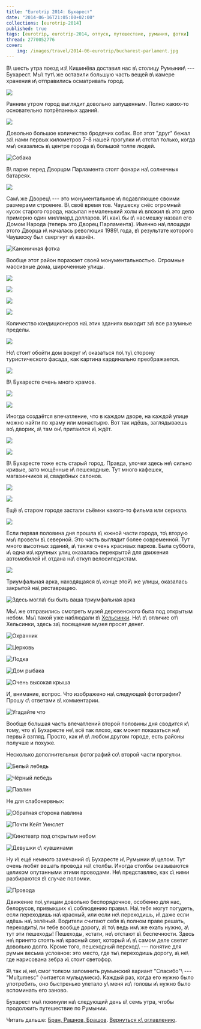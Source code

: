 ```yaml
---
title: "Eurotrip 2014: Бухарест"
date: "2014-06-16T21:05:00+02:00"
collections: [eurotrip-2014]
published: true
tags: [eurotrip, eurotrip-2014, отпуск, путешествие, румыния, фотки]
thread: 2770052776
cover:
    img: /images/travel/2014-06-eurotrip/bucharest-parlament.jpg
---
```


В\ шесть утра поезд из\ Кишинёва доставил нас в\ столицу Румынии\ --- Бухарест. Мы\ тут\ же оставили большую часть вещей 
в\ камере хранения и\ отправились осматривать город.

![](/images/travel/2014-06-eurotrip/bucharest-house.jpg)

<!--more-->

Ранним утром город выглядит довольно запущенным. Полно каких-то основательно потрёпанных зданий.

![](/images/travel/2014-06-eurotrip/bucharest-shabby-building.jpg)

Довольно большое количество бродячих собак. Вот этот "друг" бежал за\ нами первых километров 7–8 нашей прогулки 
и\ отстал только, когда мы\ оказались в\ центре города в\ большой толпе людей.

![Собака](/images/travel/2014-06-eurotrip/bucharest-dog.jpg "Собака")

В\ парке перед Дворцом Парламента стоят фонари на\ солнечных батареях.

![](/images/travel/2014-06-eurotrip/bucharest-sun-city-lights.jpg)

Сам\ же Дворец\ --- это монументальное и\ подавляющее своими размерами строение. В\ своё время тов. Чаушеску снёс 
огромный кусок старого города, насыпал немаленький холм и\ вложил в\ это дело примерно один миллиард долларов. 
И\ как\ бы в\ насмешку назвал его Домом Народа (теперь это Дворец Парламента). Именно на\ площади этого Дворца 
и\ началась революция 1989\ года, в\ результате которого Чаушеску был свергнут и\ казнён.

![Каноничная фотка](/images/travel/2014-06-eurotrip/bucharest-parlament.jpg)

Вообще этот район поражает своей монументальностью. Огромные массивные дома, широченные улицы.

![](/images/travel/2014-06-eurotrip/bucharest-view-1.jpg)

![](/images/travel/2014-06-eurotrip/bucharest-view-2.jpg)

![](/images/travel/2014-06-eurotrip/bucharest-view-3.jpg)

![](/images/travel/2014-06-eurotrip/bucharest-view-4.jpg)

Количество кондиционеров на\ этих зданиях выходит за\ все разумные пределы.

![](/images/travel/2014-06-eurotrip/bucharest-conditioner.jpg)

Но\ стоит обойти дом вокруг и\ оказаться по\ ту\ сторону туристического фасада, как картина кардинально преображается.

![](/images/travel/2014-06-eurotrip/bucharest-hovel.jpg)

В\ Бухаресте очень много храмов.

![](/images/travel/2014-06-eurotrip/bucharest-church-1.jpg)

![](/images/travel/2014-06-eurotrip/bucharest-church-2.jpg)

Иногда создаётся впечатление, что в каждом дворе, на каждой улице можно найти по храму или монастырю. Вот так идёшь, 
заглядываешь во\ дворик, а\ там он\ притаился и\ ждёт.

![](/images/travel/2014-06-eurotrip/bucharest-church-3.jpg)

![](/images/travel/2014-06-eurotrip/bucharest-church-4.jpg)

В\ Бухаресте тоже есть старый город. Правда, улочки здесь не\ сильно кривые, зато мощённые и\ пешеходные. Тут много 
кафешек, магазинчиков и\ свадебных салонов.

![](/images/travel/2014-06-eurotrip/bucharest-old-town.jpg)

![](/images/travel/2014-06-eurotrip/bucharest-gallery.jpg)

Ещё в\ старом городе застали съёмки какого-то фильма или сериала.

![](/images/travel/2014-06-eurotrip/bucharest-filming.jpg)

Если первая половина дня прошла в\ южной части города, то\ вторую мы\ провели в\ северной. Это часть выглядит более 
современной. Тут много высотных зданий, а\ также очень красивых парков. Была суббота, и\ одна из\ крупных улиц оказалась 
перекрытой для движения автомобилей и\ отдана на\ откуп велосипедистам.

![](/images/travel/2014-06-eurotrip/bucharest-street.jpg)

Триумфальная арка, находящаяся в\ конце этой\ же улицы, оказалась закрытой на\ реставрацию.

![Здесь могла\ бы быть ваша триумфальная арка](/images/travel/2014-06-eurotrip/bucharest-arc-de-triomphe.jpg "Здесь могла бы быть ваша триумфальная арка")

Мы\ же отправились смотреть музей деревенского быта под открытым небом. Мы\ такой уже наблюдали 
в\ [Хельсинки][helsinki]. Но\ в\ отличие от\ Хельсинки, здесь за\ посещение музея просят денег.

![Охранник](/images/travel/2014-06-eurotrip/bucharest-village-guard.jpg "Охранник")

![Церковь](/images/travel/2014-06-eurotrip/bucharest-village-church.jpg "Церковь")

![Лодка](/images/travel/2014-06-eurotrip/bucharest-village-boat.jpg "Лодка")

![Дом рыбака](/images/travel/2014-06-eurotrip/bucharest-village-fisherman-house.jpg "Дом рыбака")

![Очень высокая крыша](/images/travel/2014-06-eurotrip/bucharest-village-high-ceiling.jpg "Очень высокая крыша")

И, внимание, вопрос. Что изображено на\ следующей фотографии? Прошу с\ ответами в\ комментарии.

![Угадайте что](/images/travel/2014-06-eurotrip/bucharest-village-guess-what.jpg "Угадайте что")

Вообще большая часть впечатлений второй половины дня сводится к\ тому, что в\ Бухаресте не\ всё так плохо, как может 
показаться на\ первый взгляд. Просто, как и\ в\ любом другом городе, есть районы получше и похуже.

Несколько дополнительных фотографий со\ второй части прогулки.

![Белый лебедь](/images/travel/2014-06-eurotrip/bucharest-white-swan.jpg "Белый лебедь")

![Чёрный лебедь](/images/travel/2014-06-eurotrip/bucharest-black-swan.jpg "Чёрный лебедь")

![Павлин](/images/travel/2014-06-eurotrip/bucharest-peacock.jpg "Павлин")

Не для слабонервных:

![Обратная сторона павлина](/images/travel/2014-06-eurotrip/bucharest-peacock-back.jpg "Обратная сторона павлина")

![Почти Кейт Уинслет](/images/travel/2014-06-eurotrip/bucharest-kate-winslet.jpg "Почти Кейт Уинслет")

![Кинотеатр под открытым небом](/images/travel/2014-06-eurotrip/bucharest-cinema.jpg "Кинотеатр под открытым небом")

![Девушки с\ кувшинами](/images/travel/2014-06-eurotrip/bucharest-girls-with-jars.jpg "Девушки с кувшинами")

Ну и\ ещё немного замечаний о\ Бухаресте и\ Румынии в\ целом. Тут очень любят вешать провода на\ столбы. Иногда столбы 
оказываются целиком опутанными этими проводами. Не\ представляю, как с\ ними разбираются в\ случае поломки.

![Провода](/images/travel/2014-06-eurotrip/bucharest-wires.jpg "Провода")

Движение по\ улицам довольно беспорядочное, особенно для нас, белорусов, привыкших к\ соблюдению правил. На\ тебя могут 
погудеть, если переходишь на\ красный, или если не\ переходишь, и\ даже если идёшь на\ зелёный. Водители считают себя 
в\ полном праве решать, переходить\ ли тебе вообще дорогу, а\ то\ ведь им\ же ехать нужно, а\ тут эти пешеходы! 
Пешеходы, кстати, не\ отстают в\ беспечности. Здесь не\ принято стоять на\ красный свет, который и\ в\ самом деле светит 
довольно долго. Кроме того, пешеходный переход\ --- понятие для румын весьма условное: это место, где ты\ переходишь 
дорогу, а\ не\ где нарисована зебра и\ стоит светофор.

Я\ так и\ не\ смог толком запомнить румынский вариант "Спасибо"\ --- "Mulţumesc" (читается мульцумеск). Каждый раз, 
когда его нужно было употребить, оно быстренько улетало у\ меня из\ головы и\ нужно было вспоминать его заново.

Бухарест мы\ покинули на\ следующий день в\ семь утра, чтобы продолжить путешествие по Румынии. 

Читать дальше: [Бран, Рашнов, Брашов](/post/eurotrip-2014-bran-rasnov-brasov/). 
[Вернуться к\ оглавлению](/post/eurotrip-2014/).

[helsinki]: /post/helsinki-2014
